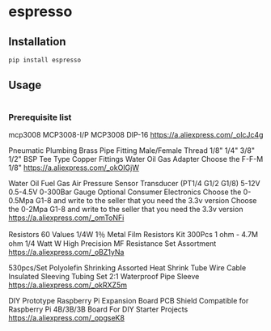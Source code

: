 # espresso



## Installation

```bash
pip install espresso
```

## Usage

```python

```


### Prerequisite list

mcp3008 
MCP3008-I/P MCP3008 DIP-16
https://a.aliexpress.com/_olcJc4g


Pneumatic Plumbing Brass Pipe Fitting Male/Female Thread 1/8" 1/4" 3/8" 1/2" BSP Tee Type Copper Fittings Water Oil Gas Adapter
Choose the F-F-M 1/8"
https://a.aliexpress.com/_okOIGjW


Water Oil Fuel Gas Air Pressure Sensor Transducer (PT1/4 G1/2 G1/8) 5-12V 0.5-4.5V 0-300Bar Gauge Optional Consumer Electronics
Choose the 0-0.5Mpa G1-8 and write to the seller that you need the 3.3v version 
Choose the 0-2Mpa G1-8 and write to the seller that you need the 3.3v version 
https://a.aliexpress.com/_omToNFi

Resistors
60 Values 1/4W 1％ Metal Film Resistors Kit 300Pcs 1 ohm - 4.7M ohm 1/4 Watt W High Precision MF Resistance Set Assortment
https://a.aliexpress.com/_oBZ1yNa


530pcs/Set Polyolefin Shrinking Assorted Heat Shrink Tube Wire Cable Insulated Sleeving Tubing Set 2:1 Waterproof Pipe Sleeve
https://a.aliexpress.com/_okRXZ5m


DIY Prototype Raspberry Pi Expansion Board PCB Shield  Compatible for Raspberry Pi 4B/3B/3B  Board For DIY Starter Projects
https://a.aliexpress.com/_opgseK8

